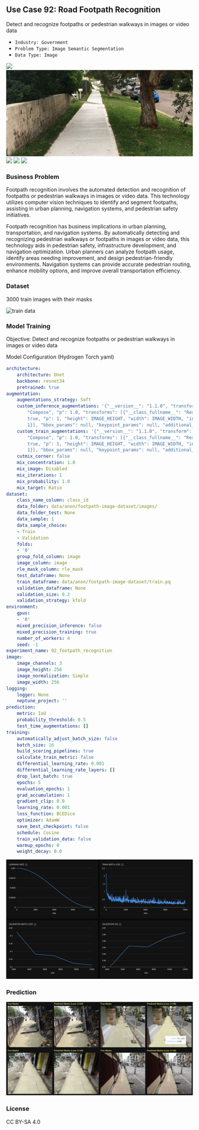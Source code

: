 ## Use Case 92: Road Footpath Recognition

Detect and recognize footpaths or pedestrian walkways in images or video data

- `Industry: Government`
- `Problem Type: Image Semantic Segmentation`
- `Data Type: Image`

![](https://github.com/h2oai/ht-catalog/blob/646864e3c695f7c721514159bd6c59520dab7438/Assets/use-cases/footpath_recognition/cover.png)
![](https://github.com/h2oai/ht-catalog/blob/646864e3c695f7c721514159bd6c59520dab7438/Assets/use-cases/footpath_recognition/cover.jpg)
![](https://github.com/h2oai/ht-catalog/blob/646864e3c695f7c721514159bd6c59520dab7438/Assets/use-cases/footpath_recognition/cover.jpeg)
![](https://github.com/h2oai/ht-catalog/blob/646864e3c695f7c721514159bd6c59520dab7438/Assets/use-cases/footpath_recognition/cover.webp)
![](https://github.com/h2oai/ht-catalog/blob/646864e3c695f7c721514159bd6c59520dab7438/Assets/use-cases/footpath_recognition/cover)

### Business Problem 

Footpath recognition involves the automated detection and recognition of footpaths or pedestrian walkways in images or video data. This technology utilizes computer vision techniques to identify and segment footpaths, assisting in urban planning, navigation systems, and pedestrian safety initiatives.

Footpath recognition has business implications in urban planning, transportation, and navigation systems. By automatically detecting and recognizing pedestrian walkways or footpaths in images or video data, this technology aids in pedestrian safety, infrastructure development, and navigation optimization. Urban planners can analyze footpath usage, identify areas needing improvement, and design pedestrian-friendly environments. Navigation systems can provide accurate pedestrian routing, enhance mobility options, and improve overall transportation efficiency.

### Dataset

3000 train images with their masks

![train data](https://github.com/h2oai/ht-catalog/blob/646864e3c695f7c721514159bd6c59520dab7438/Assets/use-cases/footpath_recognition/train%20data.png)

### Model Training

Objective: Detect and recognize footpaths or pedestrian walkways in images or video data

Model Configuration (Hydrogen Torch yaml)

```yaml
architecture:
    architecture: Unet
    backbone: resnet34
    pretrained: true
augmentation:
    augmentations_strategy: Soft
    custom_inference_augmentations: '{"__version__": "1.1.0", "transform": {"__class_fullname__":
        "Compose", "p": 1.0, "transforms": [{"__class_fullname__": "Resize", "always_apply":
        true, "p": 1, "height": IMAGE_HEIGHT, "width": IMAGE_WIDTH, "interpolation":
        1}], "bbox_params": null, "keypoint_params": null, "additional_targets": {}}}'
    custom_train_augmentations: '{"__version__": "1.1.0", "transform": {"__class_fullname__":
        "Compose", "p": 1.0, "transforms": [{"__class_fullname__": "Resize", "always_apply":
        true, "p": 1, "height": IMAGE_HEIGHT, "width": IMAGE_WIDTH, "interpolation":
        1}], "bbox_params": null, "keypoint_params": null, "additional_targets": {}}}'
    cutmix_corner: false
    mix_concentration: 1.0
    mix_image: Disabled
    mix_iterations: 1
    mix_probability: 1.0
    mix_target: Ratio
dataset:
    class_name_column: class_id
    data_folder: data/anon/footpath-image-dataset/images/
    data_folder_test: None
    data_sample: 1
    data_sample_choice:
    - Train
    - Validation
    folds:
    - '0'
    group_fold_column: image
    image_column: image
    rle_mask_column: rle_mask
    test_dataframe: None
    train_dataframe: data/anon/footpath-image-dataset/train.pq
    validation_dataframe: None
    validation_size: 0.2
    validation_strategy: kfold
environment:
    gpus:
    - '0'
    mixed_precision_inference: false
    mixed_precision_training: true
    number_of_workers: 4
    seed: -1
experiment_name: 92_footpath_recognition
image:
    image_channels: 3
    image_height: 256
    image_normalization: Simple
    image_width: 256
logging:
    logger: None
    neptune_project: ''
prediction:
    metric: IoU
    probability_threshold: 0.5
    test_time_augmentations: []
training:
    automatically_adjust_batch_size: false
    batch_size: 16
    build_scoring_pipelines: true
    calculate_train_metric: false
    differential_learning_rate: 0.001
    differential_learning_rate_layers: []
    drop_last_batch: true
    epochs: 5
    evaluation_epochs: 1
    grad_accumulation: 1
    gradient_clip: 0.0
    learning_rate: 0.001
    loss_function: BCEDice
    optimizer: AdamW
    save_best_checkpoint: false
    schedule: Cosine
    train_validation_data: false
    warmup_epochs: 0
    weight_decay: 0.0

```

![chart](https://github.com/h2oai/ht-catalog/blob/646864e3c695f7c721514159bd6c59520dab7438/Assets/use-cases/footpath_recognition/chart.png)


### Prediction

![Predictions](https://github.com/h2oai/ht-catalog/blob/646864e3c695f7c721514159bd6c59520dab7438/Assets/use-cases/footpath_recognition/Validation%20Predictions.png)

### License

CC BY-SA 4.0
